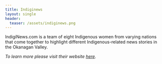 ```yaml
---
title: Indiginews
layout: single
header:
  teaser: /assets/indiginews.png
---
```


IndigiNews.com is a team of eight Indigenous women from varying nations that come together to highlight different Indigenous-related news stories in the Okanagan Valley. 

*To learn more please visit their website [here](https://indiginews.com/).*